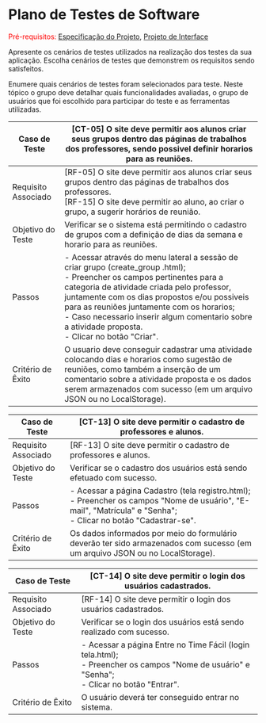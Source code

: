 # Plano de Testes de Software

<span style="color:red">Pré-requisitos: <a href="2-Especificação do Projeto.md"> Especificação do Projeto</a></span>, <a href="3-Projeto de Interface.md"> Projeto de Interface</a>

Apresente os cenários de testes utilizados na realização dos testes da sua aplicação. Escolha cenários de testes que demonstrem os requisitos sendo satisfeitos.

Enumere quais cenários de testes foram selecionados para teste. Neste tópico o grupo deve detalhar quais funcionalidades avaliadas, o grupo de usuários que foi escolhido para participar do teste e as ferramentas utilizadas.
 
<!-- ## Ferramentas de Testes (Opcional)

Comente sobre as ferramentas de testes utilizadas.
 
> **Links Úteis**:
> - [IBM - Criação e Geração de Planos de Teste](https://www.ibm.com/developerworks/br/local/rational/criacao_geracao_planos_testes_software/index.html)
> - [Práticas e Técnicas de Testes Ágeis](http://assiste.serpro.gov.br/serproagil/Apresenta/slides.pdf)
> -  [Teste de Software: Conceitos e tipos de testes](https://blog.onedaytesting.com.br/teste-de-software/)
> - [Criação e Geração de Planos de Teste de Software](https://www.ibm.com/developerworks/br/local/rational/criacao_geracao_planos_testes_software/index.html)
> - [Ferramentas de Test para Java Script](https://geekflare.com/javascript-unit-testing/)
> - [UX Tools](https://uxdesign.cc/ux-user-research-and-user-testing-tools-2d339d379dc7) -->

|Caso de Teste        | [CT-05] O site deve permitir aos alunos criar seus grupos dentro das páginas de trabalhos dos professores, sendo possivel definir horarios para as reuniões.|
|---------------------|--------------------------------------------------------------------|
|	Requisito Associado | [RF-05] O site deve permitir aos alunos criar seus grupos dentro das páginas de trabalhos dos professores. <br> [RF-15]  O site deve permitir ao aluno, ao criar o grupo, a sugerir horários de reunião. |
| Objetivo do Teste 	 | Verificar se o sistema está permitindo o cadastro de grupos com a definição de dias da semana e horario para as reuniões. |
| Passos 	            | - Acessar através do menu lateral a sessão de criar grupo (create_group .html); <br> - Preencher os campos pertinentes para a categoria de atividade criada pelo professor, juntamente com os dias propostos e/ou possiveis para as reuniões juntamente com os horarios; <br> - Caso necessario inserir algum comentario sobre a atividade proposta. <br> - Clicar no botão "Criar". |
| Critério de Êxito   | O usuario deve conseguir cadastrar uma atividade colocando dias e horarios como sugestão de reuniões, como  também a inserção de um comentario sobre a atividade proposta e os dados serem armazenados com sucesso (em um arquivo JSON ou no LocalStorage).|

|Caso de Teste        | [CT-13] O site deve permitir o cadastro de professores e alunos. |
|---------------------|--------------------------------------------------------------------|
|	Requisito Associado | [RF-13] O site deve permitir o cadastro de professores e alunos. |
| Objetivo do Teste 	 | Verificar se o cadastro dos usuários está sendo efetuado com sucesso.|
| Passos 	            | - Acessar a página Cadastro (tela registro.html); <br> - Preencher os campos "Nome de usuário", "E-mail", "Matrícula" e "Senha"; <br> - Clicar no botão "Cadastrar-se". |
| Critério de Êxito   | Os dados informados por meio do formulário deverão ter sido armazenados com sucesso (em um arquivo JSON ou no LocalStorage). |

|Caso de Teste        | [CT-14] O site deve permitir o login dos usuários cadastrados.|
|---------------------|--------------------------------------------------------------------|
|	Requisito Associado | [RF-14] O site deve permitir o login dos usuários cadastrados. |
| Objetivo do Teste 	 | Verificar se o login dos usuários está sendo realizado com sucesso.|
| Passos 	            | - Acessar a página Entre no Time Fácil (login tela.html); <br> - Preencher os campos "Nome de usuário" e "Senha"; <br> - Clicar no botão "Entrar". |
| Critério de Êxito   | O usuário deverá ter conseguido entrar no sistema. |


